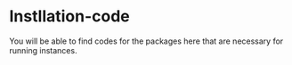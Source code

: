 # Instllation-code
You will be able to find codes for the packages here that are necessary for running instances.
